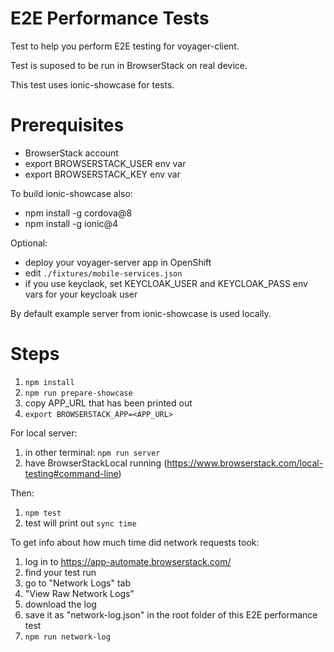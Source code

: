 # E2E Performance Tests

Test to help you perform E2E testing for voyager-client.

Test is suposed to be run in BrowserStack on real device.

This test uses ionic-showcase for tests.

# Prerequisites

- BrowserStack account
- export BROWSERSTACK_USER env var
- export BROWSERSTACK_KEY env var

To build ionic-showcase also:

- npm install -g cordova@8
- npm install -g ionic@4

Optional:

- deploy your voyager-server app in OpenShift
- edit `./fixtures/mobile-services.json`
- if you use keyclaok, set KEYCLOAK_USER and KEYCLOAK_PASS env vars for your keycloak user

By default example server from ionic-showcase is used locally.

# Steps

1. `npm install`
2. `npm run prepare-showcase`
3. copy APP_URL that has been printed out
4. `export BROWSERSTACK_APP=<APP_URL>`

For local server:

1. in other terminal: `npm run server`
2. have BrowserStackLocal running (https://www.browserstack.com/local-testing#command-line)

Then:

1. `npm test`
2. test will print out `sync time`

To get info about how much time did network requests took:

1. log in to https://app-automate.browserstack.com/
2. find your test run
3. go to "Network Logs" tab
4. "View Raw Network Logs"
5. download the log
6. save it as "network-log.json" in the root folder of this E2E performance test
7. `npm run network-log`

